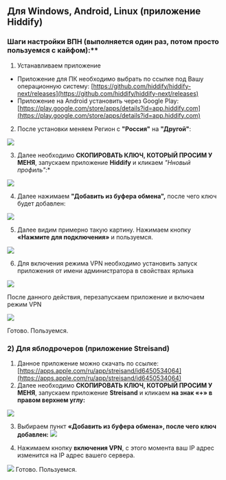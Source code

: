 ## Для Windows, Android, Linux (приложение Hiddify)
### Шаги настройки ВПН (выполняется один раз, потом просто пользуемся с кайфом):**
1) Устанавливаем приложение 
- Приложение для ПК необходимо выбрать по ссылке под Вашу операционную систему: [https://github.com/hiddify/hiddify-next/releases](https://github.com/hiddify/hiddify-next/releases) [](https://github.com/hiddify/hiddify-next/releases)
- Приложение на Android установить через Google Play: [https://play.google.com/store/apps/details?id=app.hiddify.com](https://play.google.com/store/apps/details?id=app.hiddify.com)
2) После установки меняем Регион с **"Россия"** на **"Другой"**:

![](https://wiki.aeza.net/~gitbook/image?url=https%3A%2F%2F3617065060-files.gitbook.io%2F%7E%2Ffiles%2Fv0%2Fb%2Fgitbook-x-prod.appspot.com%2Fo%2Fspaces%252FUnRPFrwc6T8DKu166mM1%252Fuploads%252FpMgT5j3r9TPlWJvSz2oR%252FScreenshot_65.jpg%3Falt%3Dmedia%26token%3D31c89b06-3238-452e-b973-9808c40a927c&width=768&dpr=4&quality=100&sign=95a93515&sv=2)

3) Далее необходимо **СКОПИРОВАТЬ КЛЮЧ, КОТОРЫЙ ПРОСИМ У МЕНЯ**, запускаем приложение **Hiddify** и кликаем *"Нновый профиль":**

![](https://wiki.aeza.net/~gitbook/image?url=https%3A%2F%2F3617065060-files.gitbook.io%2F%7E%2Ffiles%2Fv0%2Fb%2Fgitbook-x-prod.appspot.com%2Fo%2Fspaces%252FUnRPFrwc6T8DKu166mM1%252Fuploads%252FcBrbbgeXhP6qRlz7InPx%252FScreenshot_16.jpg%3Falt%3Dmedia%26token%3D465be4a6-300d-4a42-a7a5-f995e41a4e3a&width=768&dpr=4&quality=100&sign=50e8e6b8&sv=2)

4) Далее нажимаем **"Добавить из буфера обмена",**  после чего ключ будет добавлен:

![](https://wiki.aeza.net/~gitbook/image?url=https%3A%2F%2F3617065060-files.gitbook.io%2F%7E%2Ffiles%2Fv0%2Fb%2Fgitbook-x-prod.appspot.com%2Fo%2Fspaces%252FUnRPFrwc6T8DKu166mM1%252Fuploads%252F9hjMfgJGujXtcJcev88n%252FScreenshot_17.jpg%3Falt%3Dmedia%26token%3De84944e1-018a-4c94-824a-5f30f742b824&width=768&dpr=4&quality=100&sign=fa8df411&sv=2)

5) Далее видим примерно такую картину. Нажимаем кнопку **«Нажмите для подключения»** и пользуемся.

![](https://wiki.aeza.net/~gitbook/image?url=https%3A%2F%2F3617065060-files.gitbook.io%2F%7E%2Ffiles%2Fv0%2Fb%2Fgitbook-x-prod.appspot.com%2Fo%2Fspaces%252FUnRPFrwc6T8DKu166mM1%252Fuploads%252FsxBIkAU4VmWmgJXYjKMw%252FScreenshot_49.jpg%3Falt%3Dmedia%26token%3D06c8ed39-9436-46ba-a5e8-f175e8adb3aa&width=768&dpr=4&quality=100&sign=6c360397&sv=2)

6) Для включения режима VPN необходимо установить запуск приложения от имени администратора в свойствах ярлыка

![](https://wiki.aeza.net/~gitbook/image?url=https%3A%2F%2F3617065060-files.gitbook.io%2F%7E%2Ffiles%2Fv0%2Fb%2Fgitbook-x-prod.appspot.com%2Fo%2Fspaces%252FUnRPFrwc6T8DKu166mM1%252Fuploads%252FA5R1WV47FD4wwiEDNZkH%252FScreenshot_66.jpg%3Falt%3Dmedia%26token%3Dd3877aa3-9873-491e-9518-432319d9aff4&width=768&dpr=4&quality=100&sign=24272102&sv=2)

После данного действия, перезапускаем приложение и включаем режим VPN

![](https://wiki.aeza.net/~gitbook/image?url=https%3A%2F%2F3617065060-files.gitbook.io%2F%7E%2Ffiles%2Fv0%2Fb%2Fgitbook-x-prod.appspot.com%2Fo%2Fspaces%252FUnRPFrwc6T8DKu166mM1%252Fuploads%252FXEkLLrzoxdVsfZ88KlCf%252FScreenshot_67.jpg%3Falt%3Dmedia%26token%3D6951062e-33d5-46ae-934e-caa82cd93012&width=768&dpr=4&quality=100&sign=3b370e63&sv=2)

Готово. Пользуемся.

### 2) Для яблодрочеров (приложение Streisand)
1) Данное приложение можно скачать по ссылкe: [https://apps.apple.com/ru/app/streisand/id6450534064](https://apps.apple.com/ru/app/streisand/id6450534064)
2) Далее необходимо **СКОПИРОВАТЬ КЛЮЧ, КОТОРЫЙ ПРОСИМ У МЕНЯ**, запускаем приложение **Streisand** и кликаем **на знак «+» в правом верхнем углу:**

![](https://wiki.aeza.net/~gitbook/image?url=https%3A%2F%2F3617065060-files.gitbook.io%2F%7E%2Ffiles%2Fv0%2Fb%2Fgitbook-x-prod.appspot.com%2Fo%2Fspaces%252FUnRPFrwc6T8DKu166mM1%252Fuploads%252FXzmereTZ4xDM8kOMjCi1%252FScreenshot_20.jpg%3Falt%3Dmedia%26token%3D3bbe7df3-b42f-473a-b7f7-d4a124b66dee&width=768&dpr=4&quality=100&sign=b9baf1fe&sv=2)

3) Выбираем пункт **«Добавить из буфера обмена», после чего ключ добавлен:**
![](https://wiki.aeza.net/~gitbook/image?url=https%3A%2F%2F3617065060-files.gitbook.io%2F%7E%2Ffiles%2Fv0%2Fb%2Fgitbook-x-prod.appspot.com%2Fo%2Fspaces%252FUnRPFrwc6T8DKu166mM1%252Fuploads%252FkYwDHuLCFRpEnMrgeqWB%252FScreenshot_21.jpg%3Falt%3Dmedia%26token%3Db47d84c8-8f52-4347-bbf1-a6154f9cc11d&width=768&dpr=4&quality=100&sign=f89ac847&sv=2)

4) Нажимаем кнопку **включения VPN**, с этого момента ваш IP адрес изменится на IP адрес вашего сервера.

![](https://wiki.aeza.net/~gitbook/image?url=https%3A%2F%2F3617065060-files.gitbook.io%2F%7E%2Ffiles%2Fv0%2Fb%2Fgitbook-x-prod.appspot.com%2Fo%2Fspaces%252FUnRPFrwc6T8DKu166mM1%252Fuploads%252F4Ns4xvHYg3CDtQBAeOTV%252FScreenshot_50.jpg%3Falt%3Dmedia%26token%3D0e9283a4-8a27-46a5-bfe6-bcc777ff52a8&width=768&dpr=4&quality=100&sign=9706dca9&sv=2)
Готово. Пользуемся.

